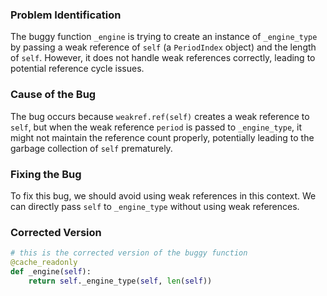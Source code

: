 ### Problem Identification
The buggy function `_engine` is trying to create an instance of `_engine_type` by passing a weak reference of `self` (a `PeriodIndex` object) and the length of `self`. However, it does not handle weak references correctly, leading to potential reference cycle issues.

### Cause of the Bug
The bug occurs because `weakref.ref(self)` creates a weak reference to `self`, but when the weak reference `period` is passed to `_engine_type`, it might not maintain the reference count properly, potentially leading to the garbage collection of `self` prematurely.

### Fixing the Bug
To fix this bug, we should avoid using weak references in this context. We can directly pass `self` to `_engine_type` without using weak references.

### Corrected Version
```python
# this is the corrected version of the buggy function
@cache_readonly
def _engine(self):
    return self._engine_type(self, len(self))
```